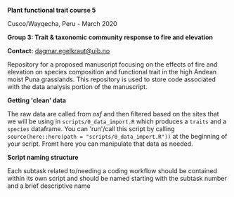 **Plant functional trait course 5**

Cusco/Wayqecha, Peru - March 2020

**Group 3: Trait & taxonomic community response to fire and elevation**

**Contact:** dagmar.egelkraut@uib.no

Repository for a proposed manuscript focusing on the effects of fire and elevation on species composition and functional trait in the high Andean moist Puna grasslands. This repository is used to store code associated with the data analysis portion of the manuscript.

**Getting 'clean' data**

The raw data are called from _osf_ and then filtered based on the sites that we will be using in `scripts/0_data_import.R` which produces a `traits` and a `species` dataframe. You can 'run'/call this script by calling `source(here::here(path = "scripts/0_data_import.R"))` at the beginning of your script. Fromt here you can manipulate that data as needed.

**Script naming structure**

Each subtask related to/needing a coding workflow should be contained within its own script and should be named starting with the subtask number and a brief descriptive name
